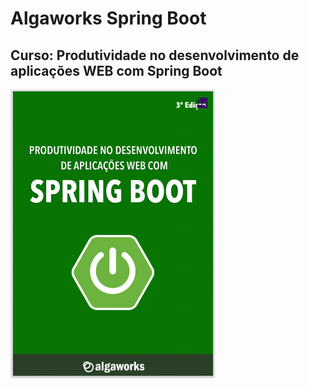 # Algaworks Spring Boot
## Curso: Produtividade no desenvolvimento de aplicações WEB com Spring Boot
![Algaworks](https://github.com/agsilvamhm/spring-exemplo/blob/main/imagens/Imagem-curso.PNG)
